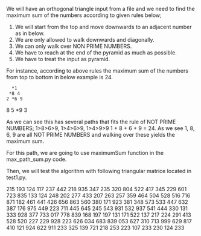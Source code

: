 We will have an orthogonal triangle input from a file and we need to find the maximum sum of the numbers according to given rules below;

1. We will start from the top and move downwards to an adjacent number as in below.
2. We are only allowed to walk downwards and diagonally.
3. We can only walk over NON PRIME NUMBERS.
4. We have to reach at the end of the pyramid as much as possible.
5. We have to treat the input as pyramid.

For instance, according to above rules the maximum sum of the numbers from top to bottom in below example is 24.

      *1
     *8 4
    2 *6 9
   8 5 *9 3

As we can see this has several paths that fits the rule of NOT PRIME NUMBERS; 1>8>6>9, 1>4>6>9, 1>4>9>9
1 + 8 + 6 + 9 = 24.  As we see 1, 8, 6, 9 are all NOT PRIME NUMBERS and walking over these yields the maximum sum.

For this path, we are going to use maximumSum function in the max_path_sum.py code.

Then, we will test the algorithm with following triangular matrice located in test1.py.

215
193 124
117 237 442
218 935 347 235
320 804 522 417 345
229 601 723 835 133 124
248 202 277 433 207 263 257
359 464 504 528 516 716 871 182
461 441 426 656 863 560 380 171 923
381 348 573 533 447 632 387 176 975 449
223 711 445 645 245 543 931 532 937 541 444
330 131 333 928 377 733 017 778 839 168 197 197
131 171 522 137 217 224 291 413 528 520 227 229 928
223 626 034 683 839 053 627 310 713 999 629 817 410 121
924 622 911 233 325 139 721 218 253 223 107 233 230 124 233
